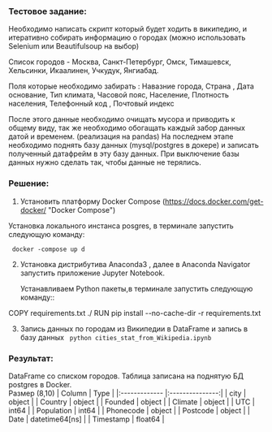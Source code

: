 ### Тестовое задание:

Необходимо написать скрипт который будет ходить в википедию,
и итеративно собирать информацию о городах 
(можно использовать Selenium или Beautifulsoup на выбор)

Список городов - 
Москва, Санкт-Петербург, Омск, Тимашевск, Хельсинки, Икаалинен,  Учкудук, Янгиабад.

Поля которые необходимо забирать : 
Навазние города, Страна , Дата основание, Тип климата, 
Часовой пояс, Население, Плотность населения, Телефонный код , Почтовый индекс

После этого данные необходимо очищать мусора и приводить к общему виду, 
так же необходимо обогащать каждый забор данных датой и временем. (реализация на pandas)
На последнем этапе необходимо поднять базу данных (mysql/postgres в докере) и записать полученный датафрейм в эту базу данных.
При выключение базы данных нужно сделать так, чтобы данные не терялись.

### Решение:

1. Установить платформу Docker Compose (https://docs.docker.com/get-docker/ "Docker Compose")

Установка локального инстанса posgres, в терминале запустить следующую команду:

<code> docker -compose up d</code>

2. Установка дистрибутива Anaconda3 , далее в Anaconda Navigator запустить приложение Jupyter Notebook.</p>
Устанавливаем Python пакеты,в терминале запустить следующую команду::

COPY requirements.txt ./
RUN pip install --no-cache-dir -r requirements.txt


3. Запись данных по городам из Википедии в DataFrame и запись в базу данных
<code> python cities_stat_from_Wikipedia.ipynb </code>

### Результат:
DataFrame со списком городов. Таблица записана на поднятую БД postgres в Docker.  
Размер (8,10)
| Column        | Type            |
|:------------- |:---------------:|
| city          | object          |
| Country       | object          |
| Founded       | object          |
| Climate       | object          |
| UTC           | int64           |
| Population    | int64           |
| Phonecode     | object          |
| Postcode      | object          |
| Date          | datetime64[ns]  |
| Timestamp     | float64         |
